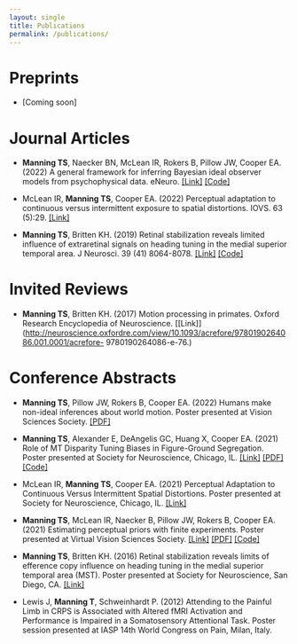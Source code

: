 ```yaml
---
layout: single
title: Publications
permalink: /publications/
---
```


# Preprints
- [Coming soon]

# Journal Articles
- **Manning TS**, Naecker BN, McLean IR, Rokers B, Pillow JW, Cooper EA. (2022) A general framework for
inferring Bayesian ideal observer models from psychophysical data. eNeuro. [\[Link\]](https://doi.org/10.1523/ENEURO.0144-22.2022) [\[Code\]](https://github.com/tsmanning/bayesIdealObserverMoG)

- McLean IR, **Manning TS**, Cooper EA. (2022) Perceptual adaptation to continuous versus intermittent
exposure to spatial distortions. IOVS. 63 (5):29. [\[Link\]](https://doi.org/10.1167/iovs.63.5.29)

- **Manning TS**, Britten KH. (2019) Retinal stabilization reveals limited influence of extraretinal signals on
heading tuning in the medial superior temporal area. J Neurosci. 39 (41) 8064-8078.
[\[Link\]](https://doi.org/10.1523/JNEUROSCI.0388-19.2019) [\[Code\]](https://github.com/tsmanning/EfferenceCopyMST)

# Invited Reviews
- **Manning TS**, Britten KH. (2017) Motion processing in primates. Oxford Research Encyclopedia of
Neuroscience. [\[Link\]](http://neuroscience.oxfordre.com/view/10.1093/acrefore/9780190264086.001.0001/acrefore-
9780190264086-e-76.)

# Conference Abstracts
- **Manning TS**, Pillow JW, Rokers B, Cooper EA. (2022) Humans make non-ideal inferences about world
motion. Poster presented at Vision Sciences Society. [\[PDF\]](/files/ManningPosterVSS2022.pdf)

- **Manning TS**, Alexander E, DeAngelis GC, Huang X, Cooper EA. (2021) Role of MT Disparity Tuning
Biases in Figure-Ground Segregation. Poster presented at Society for Neuroscience, Chicago, IL. [\[Link\]](https://www.abstractsonline.com/pp8/#!/10485/presentation/24967) [\[PDF\]](/files/ManningSfN2021_slides.pdf) [\[Code\]](https://github.com/tsmanning/DisparityInfoProject)

- McLean IR, **Manning TS**, Cooper EA. (2021) Perceptual Adaptation to Continuous Versus Intermittent
Spatial Distortions. Poster presented at Society for Neuroscience, Chicago, IL.
[\[Link\]](https://www.abstractsonline.com/pp8/#!/10485/presentation/12179)

- **Manning TS**, McLean IR, Naecker B, Pillow JW, Rokers B, Cooper EA. (2021) Estimating perceptual
priors with finite experiments. Poster presented at Virtual Vision Sciences Society.
[\[Link\]](https://jov.arvojournals.org/article.aspx?articleid=2777470) [\[PDF\]](/files/ManningVVSS2021Poster.pdf) [\[Code\]]()

- **Manning TS**, Britten KH. (2016) Retinal stabilization reveals limits of efference copy influence on heading
tuning in the medial superior temporal area (MST). Poster presented at Society for Neuroscience, San
Diego, CA. [\[Link\]](http://www.abstractsonline.com/pp8/#!/4071/presentation/26022)

- Lewis J, **Manning T**, Schweinhardt P. (2012) Attending to the Painful Limb in CRPS is Associated with
Altered fMRI Activation and Performance is Impaired in a Somatosensory Attentional Task. Poster
session presented at IASP 14th World Congress on Pain, Milan, Italy.
